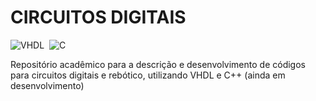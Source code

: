 ﻿# CIRCUITOS DIGITAIS
![VHDL](https://img.shields.io/badge/VHDL-239120?style=for-the-badge&logo=vhdl&logoColor=white)&nbsp;
![C](https://img.shields.io/badge/C++-20232A?style=for-the-badge&logo=C&logoColor=61DAFB)&nbsp;



Repositório acadêmico para a descrição e desenvolvimento de códigos para circuitos digitais e rebótico, utilizando VHDL e C++ (ainda em desenvolvimento)



